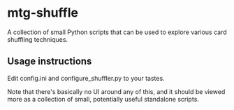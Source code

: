 # mtg-shuffle
A collection of small Python scripts that can be used to explore various card shuffling techniques.

## Usage instructions
Edit config.ini and configure_shuffler.py to your tastes.

Note that there's basically no UI around any of this, and it should be viewed more as a collection of small, potentially
useful standalone scripts.
